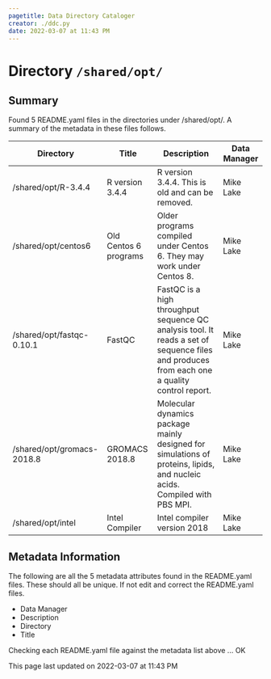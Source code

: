 ```yaml
---
pagetitle: Data Directory Cataloger
creator: ./ddc.py
date: 2022-03-07 at 11:43 PM
---
```

# Directory `/shared/opt/`

## Summary

Found 5 README.yaml files in the directories under /shared/opt/. A summary of the metadata in these files follows.

| Directory | Title | Description | Data Manager |
| --------- | ----- | ----------- | ------------ |
| /shared/opt/R-3.4.4        | R version 3.4.4       | R version 3.4.4. This is old and can be removed. | Mike Lake |
| /shared/opt/centos6        | Old Centos 6 programs | Older programs compiled under Centos 6. They may work under Centos 8. | Mike Lake |
| /shared/opt/fastqc-0.10.1  | FastQC                | FastQC is a high throughput sequence QC analysis tool. It reads a set of sequence files and produces from each one a quality control report. | Mike Lake |
| /shared/opt/gromacs-2018.8 | GROMACS 2018.8        | Molecular dynamics package mainly designed for simulations of proteins, lipids, and nucleic acids. Compiled with PBS MPI. | Mike Lake |
| /shared/opt/intel          | Intel Compiler        | Intel compiler version 2018 | Mike Lake |

## Metadata Information

The following are all the 5 metadata attributes found in the README.yaml files.
These should all be unique. If not edit and correct the README.yaml files.

 - Data Manager
 - Description
 - Directory
 - Title

Checking each README.yaml file against the metadata list above ... OK

This page last updated on 2022-03-07 at 11:43 PM

